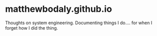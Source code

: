 # matthewbodaly.github.io
Thoughts on system engineering. Documenting things I do.... for when I forget how I did the thing.
